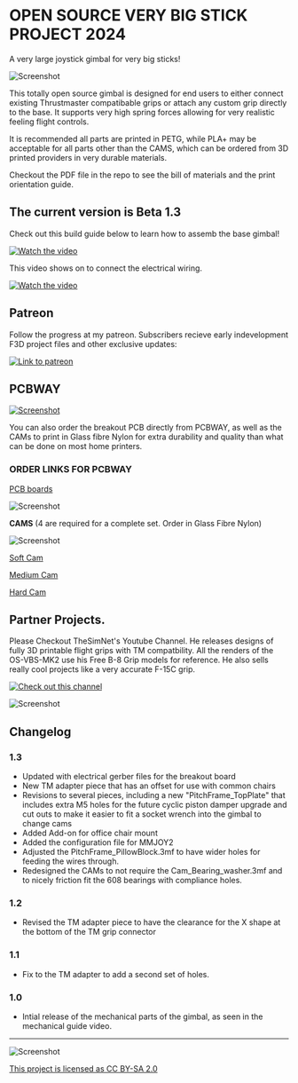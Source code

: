 # OPEN SOURCE VERY BIG STICK PROJECT 2024
A very large joystick gimbal for very big sticks!

![Screenshot](OSVBS_timelapse.gif)

This totally open source gimbal is designed for end users to either connect existing Thrustmaster compatibable grips or attach any custom grip directly to the base. It supports very high spring forces allowing for very realistic feeling flight controls.

It is recommended all parts are printed in PETG, while PLA+ may be acceptable for all parts other than the CAMS, which can be ordered from 3D printed providers in very durable materials.

Checkout the PDF file in the repo to see the bill of materials and the print orientation guide. 

## The current version is Beta 1.3

Check out this build guide below to learn how to assemb the base gimbal!

[![Watch the video](thumbnail.png)](https://www.youtube.com/watch?v=IdYbF5dOYag)

This video shows on to connect the electrical wiring.

[![Watch the video](thumbnail.png)](https://www.youtube.com/watch?v=IdYbF5dOYag)

## Patreon
Follow the progress at my patreon. Subscribers recieve early indevelopment F3D project files and other exclusive updates:

[![Link to patreon](PatreonLogo.png)](https://www.patreon.com/RightRudderLeftStick)


## PCBWAY

[![Screenshot](PCBWAY.png)](https://www.pcbway.com/)

You can also order the breakout PCB directly from PCBWAY, as well as the CAMs to print in Glass fibre Nylon for extra durability and quality than what can be done on most home printers.

### ORDER LINKS FOR PCBWAY
[PCB boards](https://www.pcbway.com/rapid-prototyping/manufacture/)

![Screenshot](PCBBoards.png)

**CAMS** 
(4 are required for a complete set. Order in Glass Fibre Nylon)

![Screenshot](GFCams.png)

[Soft Cam](https://www.pcbway.com/rapid-prototyping/manufacture/)

[Medium Cam](https://www.pcbway.com/rapid-prototyping/manufacture/)

[Hard Cam](https://www.pcbway.com/rapid-prototyping/manufacture/)

## Partner Projects.

Please Checkout TheSimNet's Youtube Channel. He releases designs of fully 3D printable flight grips with TM compatbility. All the renders of the OS-VBS-MK2 use his Free B-8 Grip models for reference. He also sells really cool projects like a very accurate F-15C grip. 

[![Check out this channel](TheSimNetBanner.PNG)](https://youtu.be/-zjJm-5tHko)

![Screenshot](HeaderImage.PNG)


## Changelog

### 1.3

- Updated with electrical gerber files for the breakout board
- New TM adapter piece that has an offset for use with common chairs
- Revisions to several pieces, including a new "PitchFrame_TopPlate" that includes extra M5 holes for the future cyclic piston damper upgrade and cut outs to make it easier to fit a socket wrench into the gimbal to change cams
- Added Add-on for office chair mount
- Added the configuration file for MMJOY2
- Adjusted the PitchFrame_PillowBlock.3mf to have wider holes for feeding the wires through.
- Redesigned the CAMs to not require the Cam_Bearing_washer.3mf and to nicely friction fit the 608 bearings with compliance holes.

### 1.2
- Revised the TM adapter piece to have the clearance for the X shape at the bottom of the TM grip connector

### 1.1

- Fix to the TM adapter to add a second set of holes.

### 1.0

- Intial release of the mechanical parts of the gimbal, as seen in the mechanical guide video.

---

![Screenshot](by-sa.png)

[This project is licensed as CC BY-SA 2.0](https://creativecommons.org/licenses/by-sa/2.0/)
